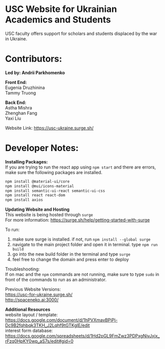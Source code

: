# USC Website for Ukrainian Academics and Students
USC faculty offers support for scholars and students displaced by the war in Ukraine.

# Contributors: 
**Led by: Andrii Parkhomenko**  
  
**Front End:**  
Eugenia Druzhinina  
Tammy Truong  
  
**Back End:**  
Astha Mishra  
Zhenghan Fang  
Yaxi Liu  

Website Link: https://usc-ukraine.surge.sh/ 

# Developer Notes: 
**Installing Packages:**  
If you are trying to run the react app using `npm start` and there are errors, make sure the following packages are installed.

```sh
npm install @material-ui/core
npm install @mui/icons-material
npm install semantic-ui-react semantic-ui-css
npm install react react-dom
npm install axios
```   

**Updating Website and Hosting**  
This website is being hosted through `surge`  
For more information: https://surge.sh/help/getting-started-with-surge  

To run:
1. make sure surge is installed. if not, run `npm install --global surge`  
2. navigate to the main project folder and open it in terminal. type `npm run build`  
3. go into the new build folder in the terminal and type `surge`  
4. feel free to change the domain and press enter to deploy  

Troubleshooting:  
If on mac and the `npm` commands are not running, make sure to type `sudo` in front of the commands to run as an administrator.  

Previous Website Versions:  
https://usc-for-ukraine.surge.sh/  
http://spaceneko.ai:3000/  

**Additional Resources**  
website layout / template: https://docs.google.com/document/d/1hPVXmavBPjPj-Dc9B2fqhbqk3TKH_J2Lqhf9tGTKgIE/edit  
interest form database: https://docs.google.com/spreadsheets/d/1Hd2pGL9FmZwz3PDPxgNivJxjx_rFzq0HpKY0wp_aS7s/edit#gid=0
